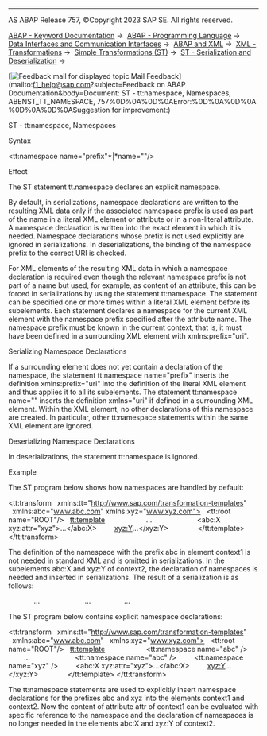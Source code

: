   

* * *

AS ABAP Release 757, ©Copyright 2023 SAP SE. All rights reserved.

[ABAP - Keyword Documentation](javascript:call_link\('abenabap.htm'\)) →  [ABAP - Programming Language](javascript:call_link\('abenabap_reference.htm'\)) →  [Data Interfaces and Communication Interfaces](javascript:call_link\('abenabap_data_communication.htm'\)) →  [ABAP and XML](javascript:call_link\('abenabap_xml.htm'\)) →  [XML - Transformations](javascript:call_link\('abenabap_xml_trafos.htm'\)) →  [Simple Transformations (ST)](javascript:call_link\('abenabap_st.htm'\)) →  [ST - Serialization and Deserialization](javascript:call_link\('abenst_serial_deserial.htm'\)) → 

 [![](Mail.gif?object=Mail.gif&sap-language=EN "Feedback mail for displayed topic") Mail Feedback](mailto:f1_help@sap.com?subject=Feedback on ABAP Documentation&body=Document: ST - tt:namespace, Namespaces, ABENST_TT_NAMESPACE, 757%0D%0A%0D%0AError:%0D%0A%0D%0A
%0D%0A%0D%0ASuggestion for improvement:)

ST - tt:namespace, Namespaces

Syntax

<tt:namespace name="prefix"*|*name=""/>

Effect

The ST statement tt.namespace declares an explicit namespace.

By default, in serializations, namespace declarations are written to the resulting XML data only if the associated namespace prefix is used as part of the name in a literal XML element or attribute or in a non-literal attribute. A namespace declaration is written into the exact element in which it is needed. Namespace declarations whose prefix is not used explicitly are ignored in serializations. In deserializations, the binding of the namespace prefix to the correct URI is checked.

For XML elements of the resulting XML data in which a namespace declaration is required even though the relevant namespace prefix is not part of a name but used, for example, as content of an attribute, this can be forced in serializations by using the statement tt:namespace. The statement can be specified one or more times within a literal XML element before its subelements. Each statement declares a namespace for the current XML element with the namespace prefix specified after the attribute name. The namespace prefix must be known in the current context, that is, it must have been defined in a surrounding XML element with xmlns:prefix="uri".

Serializing Namespace Declarations   

If a surrounding element does not yet contain a declaration of the namespace, the statement tt:namespace name="prefix" inserts the definition xmlns:prefix="uri" into the definition of the literal XML element and thus applies it to all its subelements. The statement tt:namespace name="" inserts the definition xmlns="uri" if defined in a surrounding XML element. Within the XML element, no other declarations of this namespace are created. In particular, other tt:namespace statements within the same XML element are ignored.

Deserializing Namespace Declarations   

In deserializations, the statement tt:namespace is ignored.

Example

The ST program below shows how namespaces are handled by default:

<tt:transform
  xmlns:tt="http://www.sap.com/transformation-templates"
  xmlns:abc="www.abc.com" xmlns:xyz="www.xyz.com">
  <tt:root name="ROOT"/>
  <tt:template>
    <X0>
      <context1 xmlns:abc="www.abc.com" attr="abc:uvw">
        <X>...</X>
      </context1>
      <context2>
        <abc:X xyz:attr="xyz">...</abc:X>
        <xyz:Y>...</xyz:Y>
      </context2>
    </X0>
  </tt:template>
</tt:transform>

The definition of the namespace with the prefix abc in element context1 is not needed in standard XML and is omitted in serializations. In the subelements abc:X and xyz:Y of context2, the declaration of namespaces is needed and inserted in serializations. The result of a serialization is as follows:

<X0>
  <context1 attr="abc:uvw">
    <X>
     ...
    </X>
  </context1>
  <context2>
    <abc:X
      xmlns:abc="www.abc.com"
      xmlns:xyz="www.xyz.com" xyz:attr="xyz">
      ...
    </abc:X>
    <xyz:Y xmlns:xyz="www.xyz.com">
      ...
    </xyz:Y>
  </context2>
</X0>

The ST program below contains explicit namespace declarations:

<tt:transform
  xmlns:tt="http://www.sap.com/transformation-templates"
  xmlns:abc="www.abc.com"
  xmlns:xyz="www.xyz.com">
  <tt:root name="ROOT"/>
  <tt:template>
    <X0>
      <context1 attr="abc:uvw">
        <tt:namespace name="abc" />
        <X>...</X>
      </context1>
      <context2>
        <tt:namespace name="abc" />
        <tt:namespace name="xyz" />
        <abc:X xyz:attr="xyz">...</abc:X>
        <xyz:Y>...</xyz:Y>
      </context2>
    </X0>
  </tt:template>
</tt:transform>

The tt:namespace statements are used to explicitly insert namespace declarations for the prefixes abc and xyz into the elements context1 and context2. Now the content of attribute attr of context1 can be evaluated with specific reference to the namespace and the declaration of namespaces is no longer needed in the elements abc:X and xyz:Y of context2.